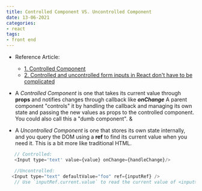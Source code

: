 ```yaml
---
title: Controlled Component VS. Uncontrolled Component
date: 13-06-2021
categories:
- react
tags:
- front end
---
```



- Reference Article:
    - [1. Controlled Component](https://stackoverflow.com/questions/42522515/what-are-react-controlled-components-and-uncontrolled-components)
    - [2. Controlled and uncontrolled form inputs in React don't have to be complicated](https://goshakkk.name/controlled-vs-uncontrolled-inputs-react/#conclusion)


- A *Controlled Component* is one that takes its current value through **props** and notifies changes through callback like ***onChange*** A parent component "controls" it by handling the callback and managing its own state and passing the new values as props to the controlled component. You could also call this a "dumb component".
  &
- A *Uncontrolled Component* is one that stores its own state internally, and you query the DOM using a **ref** to find its current value when you need it. This is a bit more like traditional HTML.

```javascript
   // Controlled:
   <Input type='text' value={value} onChange={handleChange}/>

   //Uncontrolled:
  <Input type="text" defaultValue="foo" ref={inputRef} />
   // Use `inputRef.current.value` to read the current value of <input>
```


